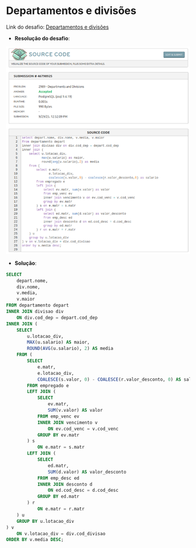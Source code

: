 # Departamentos e divisões

Link do desafio: [Departamentos e divisões](https://www.beecrowd.com.br/judge/pt/problems/view/2989)

- **Resolução do desafio**:

![departamentos](departamento_e_divisoes.png)

- **Solução**:
```sql
SELECT 
    depart.nome, 
    div.nome, 
    v.media, 
    v.maior
FROM departamento depart
INNER JOIN divisao div 
    ON div.cod_dep = depart.cod_dep
INNER JOIN (
    SELECT 
        u.lotacao_div,
        MAX(u.salario) AS maior,
        ROUND(AVG(u.salario), 2) AS media
    FROM (
        SELECT 
            e.matr,
            e.lotacao_div,
            COALESCE(s.valor, 0) - COALESCE(r.valor_desconto, 0) AS salario
        FROM empregado e
        LEFT JOIN (
            SELECT 
                ev.matr, 
                SUM(v.valor) AS valor
            FROM emp_venc ev
            INNER JOIN vencimento v 
                ON ev.cod_venc = v.cod_venc
            GROUP BY ev.matr
        ) s 
            ON e.matr = s.matr
        LEFT JOIN (
            SELECT 
                ed.matr, 
                SUM(d.valor) AS valor_desconto
            FROM emp_desc ed
            INNER JOIN desconto d 
                ON ed.cod_desc = d.cod_desc
            GROUP BY ed.matr
        ) r 
            ON e.matr = r.matr
    ) u
    GROUP BY u.lotacao_div
) v 
    ON v.lotacao_div = div.cod_divisao
ORDER BY v.media DESC;
```